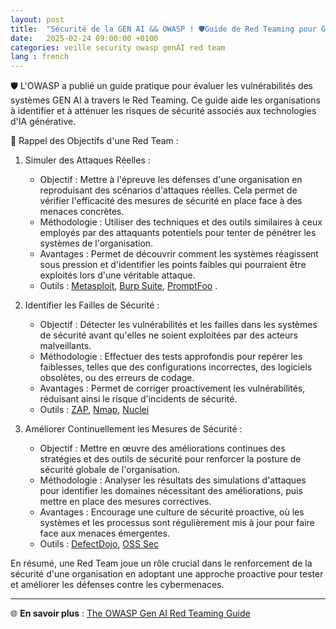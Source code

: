 ```yaml
---
layout: post
title:  "Sécurité de la GEN AI && OWASP ! 🛡️Guide de Red Teaming pour GEN AI de l'OWASP !🛡️"
date:   2025-02-24 09:00:00 +0100
categories: veille security owasp genAI red team
lang : french
---
```



🛡️ L'OWASP a publié un guide pratique pour évaluer les vulnérabilités des systèmes GEN AI à travers le Red Teaming. Ce guide aide les organisations 
à identifier et à atténuer les risques de sécurité associés aux technologies d'IA générative.

🎯 Rappel des Objectifs d'une Red Team :

1. Simuler des Attaques Réelles :
	- Objectif : Mettre à l'épreuve les défenses d'une organisation en reproduisant des scénarios d'attaques réelles. Cela permet de vérifier l'efficacité des mesures de sécurité en place face à des menaces concrètes.
	- Méthodologie : Utiliser des techniques et des outils similaires à ceux employés par des attaquants potentiels pour tenter de pénétrer les systèmes de l'organisation.
	- Avantages : Permet de découvrir comment les systèmes réagissent sous pression et d'identifier les points faibles qui pourraient être exploités lors d'une véritable attaque.
    - Outils : [Metasploit](https://www.metasploit.com/), [Burp Suite](https://portswigger.net/burp), [PromptFoo](https://www.promptfoo.dev/) .

2. Identifier les Failles de Sécurité :
	- Objectif : Détecter les vulnérabilités et les failles dans les systèmes de sécurité avant qu'elles ne soient exploitées par des acteurs malveillants.
	- Méthodologie : Effectuer des tests approfondis pour repérer les faiblesses, telles que des configurations incorrectes, des logiciels obsolètes, ou des erreurs de codage.
	- Avantages : Permet de corriger proactivement les vulnérabilités, réduisant ainsi le risque d'incidents de sécurité.
    - Outils : [ZAP](https://www.zaproxy.org/), [Nmap](https://nmap.org/), [Nuclei](https://docs.projectdiscovery.io/tools/nuclei/overview)


3. Améliorer Continuellement les Mesures de Sécurité :
	- Objectif : Mettre en œuvre des améliorations continues des stratégies et des outils de sécurité pour renforcer la posture de sécurité globale de l'organisation.
	- Méthodologie : Analyser les résultats des simulations d'attaques pour identifier les domaines nécessitant des améliorations, puis mettre en place des mesures correctives.
	- Avantages : Encourage une culture de sécurité proactive, où les systèmes et les processus sont régulièrement mis à jour pour faire face aux menaces émergentes.
    - Outils : [DefectDojo](https://www.defectdojo.org/), [OSS Sec](https://www.ossec.net/)

En résumé, une Red Team joue un rôle crucial dans le renforcement de la sécurité d'une organisation en adoptant une approche proactive pour tester et améliorer les défenses contre les cybermenaces.

---

🌐 **En savoir plus** : [The OWASP Gen AI Red Teaming Guide](https://genai.owasp.org/2025/01/22/announcing-the-owasp-gen-ai-red-teaming-guide/)